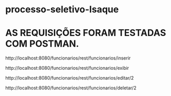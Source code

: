 # processo-seletivo-Isaque

# AS REQUISIÇÕES FORAM TESTADAS COM POSTMAN.

http://localhost:8080/funcionarios/rest/funcionarios/inserir

http://localhost:8080/funcionarios/rest/funcionarios/exibir

http://localhost:8080/funcionarios/rest/funcionarios/editar/2

http://localhost:8080/funcionarios/rest/funcionarios/deletar/2
